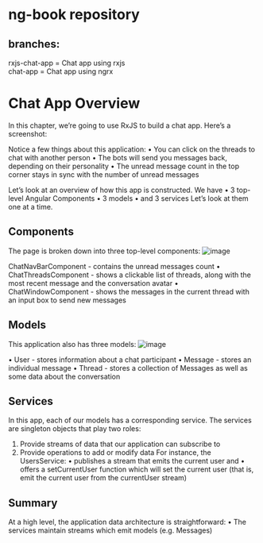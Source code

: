 # ng-book repository

## branches:

rxjs-chat-app = Chat app using rxjs<br>
chat-app  = Chat app using ngrx


# Chat App Overview
In this chapter, we’re going to use RxJS to build a chat app. Here’s a screenshot:

Notice a few things about this application:
• You can click on the threads to chat with another person
• The bots will send you messages back, depending on their personality
• The unread message count in the top corner stays in sync with the number of
unread messages

Let’s look at an overview of how this app is constructed. We have
• 3 top-level Angular Components
• 3 models
• and 3 services
Let’s look at them one at a time.

## Components
The page is broken down into three top-level components:
![image](https://user-images.githubusercontent.com/46129649/178409050-ca9a0905-0df7-47c8-9a86-8e02b1d8afac.png)

 ChatNavBarComponent - contains the unread messages count
• ChatThreadsComponent - shows a clickable list of threads, along with the most
recent message and the conversation avatar
• ChatWindowComponent - shows the messages in the current thread with an input
box to send new messages

## Models
This application also has three models:
![image](https://user-images.githubusercontent.com/46129649/178409082-258eca99-0b91-4428-8a1c-b046f6ca7e4a.png)

• User - stores information about a chat participant
• Message - stores an individual message
• Thread - stores a collection of Messages as well as some data about the
conversation
## Services
In this app, each of our models has a corresponding service. The services are singleton
objects that play two roles:

1. Provide streams of data that our application can subscribe to
2. Provide operations to add or modify data
For instance, the UsersService:
• publishes a stream that emits the current user and
• offers a setCurrentUser function which will set the current user (that is, emit
the current user from the currentUser stream)
## Summary
At a high level, the application data architecture is straightforward:
• The services maintain streams which emit models (e.g. Messages)
